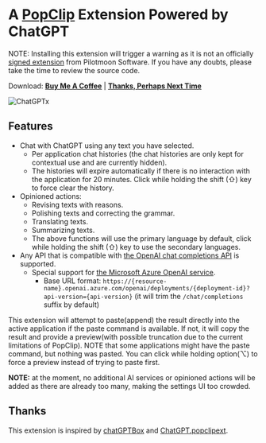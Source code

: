 # A [PopClip](https://pilotmoon.com/popclip/) Extension Powered by ChatGPT

NOTE: Installing this extension will trigger a warning as it is not an officially [signed extension](https://github.com/pilotmoon/PopClip-Extensions#extension-signing) from Pilotmoon Software. If you have any doubts, please take the time to review the source code.

Download: [**Buy Me A Coffee**](https://ko-fi.com/s/efa2b30d72) | [**Thanks, Perhaps Next Time**](https://github.com/damnever/ChatGPTx.popclipext/releases/latest/download/ChatGPTx.popclipextz)

![ChatGPTx](./ChatGPTx.gif)

## Features

- Chat with ChatGPT using any text you have selected.
    - Per application chat histories (the chat histories are only kept for contextual use and are currently hidden).
    - The histories will expire automatically if there is no interaction with the application for 20 minutes. Click while holding the shift (⇧) key to force clear the history.
- Opinioned actions:
    - Revising texts with reasons.
    - Polishing texts and correcting the grammar.
    - Translating texts.
    - Summarizing texts.
    - The above functions will use the primary language by default, click while holding the shift (⇧) key to use the secondary languages.
- Any API that is compatible with [the OpenAI chat completions API](https://platform.openai.com/docs/api-reference/chat/create) is supported.
    - Special support for [the Microsoft Azure OpenAI service](https://learn.microsoft.com/en-us/azure/ai-services/openai/reference#chat-completions).
        - Base URL format: `https://{resource-name}.openai.azure.com/openai/deployments/{deployment-id}?api-version={api-version}` (it will trim the `/chat/completions` suffix by default)

This extension will attempt to paste(append) the result directly into the active application if the paste command is available. If not, it will copy the result and provide a preview(with possible truncation due to the current limitations of PopClip). NOTE that some applications might have the paste command, but nothing was pasted. You can click while holding option(⌥) to force a preview instead of trying to paste first.

**NOTE:** at the moment, no additional AI services or opinioned actions will be added as there are already too many, making the settings UI too crowded.


## Thanks

This extension is inspired by [chatGPTBox](https://github.com/josStorer/chatGPTBox) and [ChatGPT.popclipext](https://github.com/pilotmoon/PopClip-Extensions/tree/master/source/ChatGPT.popclipext).

